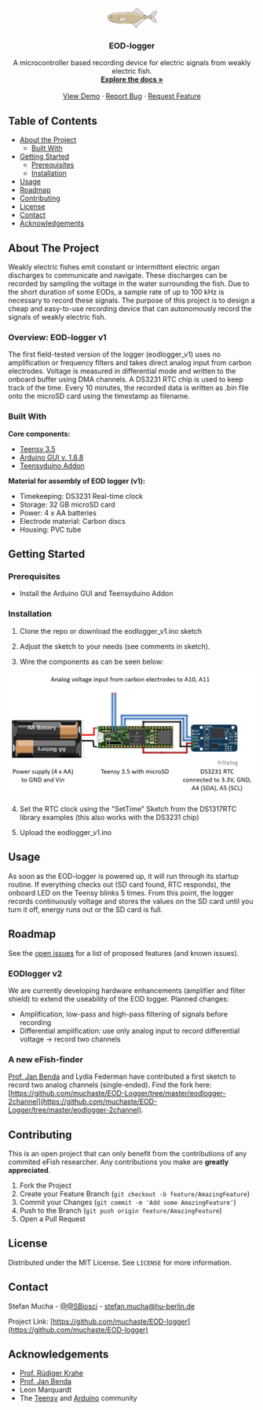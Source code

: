 <!--
*** Thanks for checking out this README Template. If you have a suggestion that would
*** make this better, please fork the repo and create a pull request or simply open
*** an issue with the tag "enhancement".
*** Thanks again! Now go create something AMAZING! :D
***
***
***
*** To avoid retyping too much info. Do a search and replace for the following:
*** muchaste, EOD-logger, @SBiosci, stefan.mucha@hu-berlin.de
-->





<!-- PROJECT SHIELDS -->
<!--
*** I'm using markdown "reference style" links for readability.
*** Reference links are enclosed in brackets [ ] instead of parentheses ( ).
*** See the bottom of this document for the declaration of the reference variables
*** for contributors-url, forks-url, etc. This is an optional, concise syntax you may use.
*** https://www.markdownguide.org/basic-syntax/#reference-style-links

[![Contributors][contributors-shield]][contributors-url]
[![Forks][forks-shield]][forks-url]
[![Stargazers][stars-shield]][stars-url]
[![Issues][issues-shield]][issues-url]
[![MIT License][license-shield]][license-url]
[![LinkedIn][linkedin-shield]][linkedin-url]
-->


<!-- PROJECT LOGO -->
<br />
<p align="center">
  <a href="https://github.com/muchaste/EOD-logger">
    <img src="images/logo.png" alt="Logo" width="101" height="40">
  </a>

  <h3 align="center">EOD-logger</h3>

  <p align="center">
    A microcontroller based recording device for electric signals from weakly electric fish.
    <br />
    <a href="https://github.com/muchaste/EOD-logger"><strong>Explore the docs »</strong></a>
    <br />
    <br />
    <a href="https://github.com/muchaste/EOD-logger">View Demo</a>
    ·
    <a href="https://github.com/muchaste/EOD-logger/issues">Report Bug</a>
    ·
    <a href="https://github.com/muchaste/EOD-logger/issues">Request Feature</a>
  </p>
</p>



<!-- TABLE OF CONTENTS -->
## Table of Contents

* [About the Project](#about-the-project)
  * [Built With](#built-with)
* [Getting Started](#getting-started)
  * [Prerequisites](#prerequisites)
  * [Installation](#installation)
* [Usage](#usage)
* [Roadmap](#roadmap)
* [Contributing](#contributing)
* [License](#license)
* [Contact](#contact)
* [Acknowledgements](#acknowledgements)



<!-- ABOUT THE PROJECT -->
## About The Project
Weakly electric fishes emit constant or intermittent electric organ discharges to communicate and navigate. These discharges can be recorded by sampling the voltage in the water surrounding the fish. Due to the short duration of some EODs, a sample rate of up to 100 kHz is necessary to record these signals.
The purpose of this project is to design a cheap and easy-to-use recording device that can autonomously record the signals of weakly electric fish.

### Overview: EOD-logger v1
The first field-tested version of the logger (eodlogger_v1) uses no amplification or frequency filters and takes direct analog input from carbon electrodes.
Voltage is measured in differential mode and written to the onboard buffer using DMA channels. A DS3231 RTC chip is used to keep track of the time. Every 10 minutes, the recorded data is written as .bin file onto the microSD card using the timestamp as filename.

### Built With
**Core components:**
* [Teensy 3.5](https://www.pjrc.com/store/teensy35.html)
* [Arduino GUI v. 1.8.8](https://www.arduino.cc/en/main/OldSoftwareReleases)
* [Teensyduino Addon](https://www.pjrc.com/teensy/td_download.html)

**Material for assembly of EOD logger (v1):**
* Timekeeping: DS3231 Real-time clock
* Storage: 32 GB microSD card
* Power: 4 x AA batteries
* Electrode material: Carbon discs
* Housing: PVC tube

<!-- GETTING STARTED -->
## Getting Started

### Prerequisites
* Install the Arduino GUI and Teensyduino Addon

### Installation

1. Clone the repo or download the eodlogger_v1.ino sketch

2. Adjust the sketch to your needs (see comments in sketch).

3. Wire the components as can be seen below:
<img src="images/eod_logger_wiring_Steckplatine.png" alt="Wiring scheme">

4. Set the RTC clock using the "SetTime" Sketch from the DS1317RTC library examples (this also works with the DS3231 chip)

5. Upload the eodlogger_v1.ino 

<!-- USAGE EXAMPLES -->
## Usage

As soon as the EOD-logger is powered up, it will run through its startup routine. If everything checks out (SD card found, RTC responds), the onboard LED on the Teensy blinks 5 times. From this point, the logger records continuously voltage and stores the values on the SD card until you turn it off, energy runs out or the SD card is full.



<!-- ROADMAP -->
## Roadmap

See the [open issues](https://github.com/muchaste/EOD-logger/issues) for a list of proposed features (and known issues).

### EODlogger v2
We are currently developing hardware enhancements (amplifier and filter shield) to extend the useability of the EOD logger.
Planned changes:
* Amplification, low-pass and high-pass filtering of signals before recording
* Differential amplification: use only analog input to record differential voltage -> record two channels

### A new eFish-finder
[Prof. Jan Benda](https://bendalab.github.io/) and Lydia Federman have contributed a first sketch to record two analog channels (single-ended). Find the fork here:
[https://github.com/muchaste/EOD-Logger/tree/master/eodlogger-2channel](https://github.com/muchaste/EOD-Logger/tree/master/eodlogger-2channel).

<!-- CONTRIBUTING -->
## Contributing

This is an open project that can only benefit from the contributions of any commited eFish researcher. Any contributions you make are **greatly appreciated**.

1. Fork the Project
2. Create your Feature Branch (`git checkout -b feature/AmazingFeature`)
3. Commit your Changes (`git commit -m 'Add some AmazingFeature'`)
4. Push to the Branch (`git push origin feature/AmazingFeature`)
5. Open a Pull Request



<!-- LICENSE -->
## License

Distributed under the MIT License. See `LICENSE` for more information.



<!-- CONTACT -->
## Contact

Stefan Mucha - [@@SBiosci](https://twitter.com/@SBiosci) - stefan.mucha@hu-berlin.de

Project Link: [https://github.com/muchaste/EOD-logger](https://github.com/muchaste/EOD-logger)



<!-- ACKNOWLEDGEMENTS -->
## Acknowledgements

* [Prof. Rüdiger Krahe](https://www.biologie.hu-berlin.de/en/gruppenseiten-en/vhphysiol)
* [Prof. Jan Benda](https://bendalab.github.io/)
* Leon Marquardt
* The [Teensy](https://forum.pjrc.com/) and [Arduino](https://forum.arduino.cc/) community





<!-- MARKDOWN LINKS & IMAGES -->
<!-- https://www.markdownguide.org/basic-syntax/#reference-style-links -->
<!-- [contributors-shield]: https://img.shields.io/github/contributors/muchaste/repo.svg?style=flat-square
[contributors-url]: https://github.com/muchaste/repo/graphs/contributors
[forks-shield]: https://img.shields.io/github/forks/muchaste/repo.svg?style=flat-square
[forks-url]: https://github.com/muchaste/repo/network/members
[stars-shield]: https://img.shields.io/github/stars/muchaste/repo.svg?style=flat-square
[stars-url]: https://github.com/muchaste/repo/stargazers
[issues-shield]: https://img.shields.io/github/issues/muchaste/repo.svg?style=flat-square
[issues-url]: https://github.com/muchaste/repo/issues
[license-shield]: https://img.shields.io/github/license/muchaste/repo.svg?style=flat-square
[license-url]: https://github.com/muchaste/repo/blob/master/LICENSE.txt
[linkedin-shield]: https://img.shields.io/badge/-LinkedIn-black.svg?style=flat-square&logo=linkedin&colorB=555
[linkedin-url]: https://linkedin.com/in/muchaste
[product-screenshot]: images/screenshot.png -->
